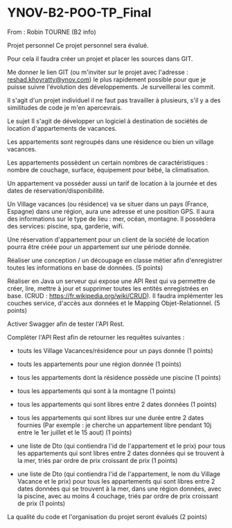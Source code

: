 # YNOV-B2-POO-TP_Final
From : Robin TOURNE (B2 info)

Projet personnel
Ce projet personnel sera évalué.

Pour cela il faudra créer un projet et placer les sources dans GIT.

Me donner le lien GIT (ou m'inviter sur le projet avec l'adresse : reshad.khoyratty@ynov.com) le plus rapidement possible pour que je puisse suivre l'évolution des développements. Je surveillerai les commit.

Il s'agit d'un projet individuel il ne faut pas travailler à plusieurs, s'il y a des similitudes de code je m'en apercevrais.

Le sujet
Il s'agit de développer un logiciel à destination de sociétés de location d'appartements de vacances.

Les appartements sont regroupés dans une résidence ou bien un village vacances.

Les appartements possèdent un certain nombres de caractéristiques : nombre de couchage, surface, équipement pour bébé, la climatisation.

Un appartement va posséder aussi un tarif de location à la journée et des dates de réservation/disponibilité.

Un Village vacances (ou résidence) va se situer dans un pays (France, Espagne) dans une région, aura une adresse et une position GPS. Il aura des informations sur le type de lieu : mer, océan, montagne. Il possèdera des services: piscine, spa, garderie, wifi.

Une réservation d'appartement pour un client de la société de location pourra être créée pour un appartement sur une période donnée.

Réaliser une conception / un découpage en classe métier afin d'enregistrer toutes les informations en base de données. (5 points)

Réaliser en Java un serveur qui expose une API Rest qui va permettre de créer, lire, mettre à jour et supprimer toutes les entités enregistrées en base. (CRUD : https://fr.wikipedia.org/wiki/CRUD). Il faudra implémenter les couches service, d'accès aux données et le Mapping Objet-Relationnel. (5 points)

Activer Swagger afin de tester l'API Rest.

Compléter l'API Rest afin de retourner les requêtes suivantes :

- touts les Village Vacances/résidence pour un pays donnée (1 points)

- touts les appartements pour une région donnée (1 points)

- tous les appartements dont la résidence possède une piscine (1 points)

- tous les appartements qui sont à la montagne (1 points)
- tous les appartements qui sont libres entre 2 dates données (1 points)

- tous les appartements qui sont libres sur une durée entre 2 dates fournies (Par exemple : je cherche un appartement libre pendant 10j entre le 1er juillet et le 15 aout) (1 points)

- une liste de Dto (qui contiendra l'id de l'appartement et le prix) pour tous les appartements qui sont libres entre 2 dates données qui se trouvent à la mer, triés par ordre de prix croissant de prix (1 points)

- une liste de Dto (qui contiendra l'id de l'appartement, le nom du Village Vacance et le prix) pour tous les appartements qui sont libres entre 2 dates données qui se trouvent à la mer, dans une région données, avec la piscine, avec au moins 4 couchage, triés par ordre de prix croissant de prix (1 points)

La qualité du code et l'organisation du projet seront évalués (2 points)